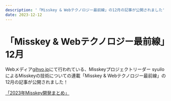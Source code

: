 ```yaml
---
description: '「Misskey & Webテクノロジー最前線」の12月の記事が公開されました'
date: 2023-12-12
---
```


# 「Misskey & Webテクノロジー最前線」12月

Webメディア[gihyo.jp](https://gihyo.jp/)にて行われている、Misskeyプロジェクトリーダー syuiloによるMisskeyの技術についての連載「Misskey & Webテクノロジー最前線」の12月の記事が公開されました！

[「2023年Misskey開発まとめ」](https://gihyo.jp/article/2023/11/misskey-09)
